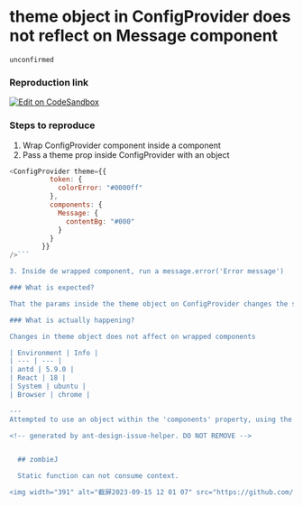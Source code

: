 # theme object in ConfigProvider does not reflect on Message component

`unconfirmed`

### Reproduction link

[![Edit on CodeSandbox](https://codesandbox.io/static/img/play-codesandbox.svg)](https://codesandbox.io/embed/antd-reproduction-template-forked-mltkt2?fontsize=14&hidenavigation=1&theme=dark)

### Steps to reproduce

1. Wrap ConfigProvider component inside a component
2. Pass a theme prop inside ConfigProvider with an object

````javascript
<ConfigProvider theme={{
          token: {
            colorError: "#0000ff"
          },
          components: {
            Message: {
              contentBg: "#000"
            }
          }
        }}
/>```

3. Inside de wrapped component, run a message.error('Error message')

### What is expected?

That the params inside the theme object on ConfigProvider changes the style of ant wrapped components

### What is actually happening?

Changes in theme object does not affect on wrapped components

| Environment | Info |
| --- | --- |
| antd | 5.9.0 |
| React | 18 |
| System | ubuntu |
| Browser | chrome |

---
Attempted to use an object within the 'components' property, using the keys "Message" and "message", as well as various parameters within the 'token' and 'components' properties. However, none of these were reflected in the message component, even though they were successfully reflected in the other components

<!-- generated by ant-design-issue-helper. DO NOT REMOVE -->


  ## zombieJ

  Static function can not consume context.

<img width="391" alt="截屏2023-09-15 12 01 07" src="https://github.com/ant-design/ant-design/assets/5378891/ad043d09-dde2-465d-8f48-29ebddc5851a">


````

